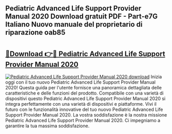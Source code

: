 ## Pediatric Advanced Life Support Provider Manual 2020 Download gratuit PDF - Part-e7G Italiano Nuovo manuale del proprietario di riparazione oab85

# <h2><a href="http://dfasea1.blite.top/?on=Pediatric+Advanced+Life+Support+Provider+Manual+2020">🔗Download 👉🔴 Pediatric Advanced Life Support Provider Manual 2020</a></h2>

[![Pediatric Advanced Life Support Provider Manual 2020 download](https://i.imgur.com/lujVjoI.png)](http://dfasea1.blite.top/?on=Pediatric+Advanced+Life+Support+Provider+Manual+2020)
Inizia oggi con il tuo nuovo Pediatric Advanced Life Support Provider Manual 2020! Questa guida per l'utente fornisce una panoramica dettagliata delle caratteristiche e delle funzioni del prodotto. Compatibile con una varietà di dispositivi questo Pediatric Advanced Life Support Provider Manual 2020 si integra perfettamente con una varietà di dispositivi e piattaforme. Vivi il futuro con le funzionalità innovative del tuo nuovo Pediatric Advanced Life Support Provider Manual 2020. La vostra soddisfazione è la nostra missione Pediatric Advanced Life Support Provider Manual 2020. Ci impegniamo a garantire la tua massima soddisfazione.
